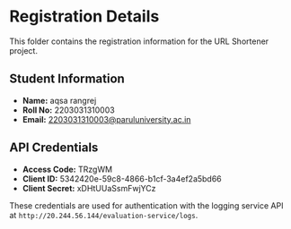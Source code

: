 # Registration Details

This folder contains the registration information for the URL Shortener project.

## Student Information
- **Name:** aqsa rangrej
- **Roll No:** 2203031310003
- **Email:** 2203031310003@paruluniversity.ac.in

## API Credentials
- **Access Code:** TRzgWM
- **Client ID:** 5342420e-59c8-4866-b1cf-3a4ef2a5bd66
- **Client Secret:** xDHtUUaSsmFwjYCz

These credentials are used for authentication with the logging service API at `http://20.244.56.144/evaluation-service/logs`. 